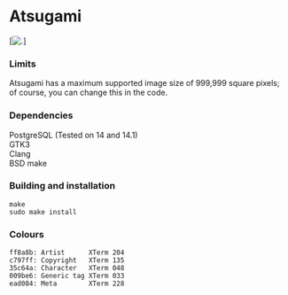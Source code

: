 Atsugami
========
[![.](https://github.com/natem-nvsd/atsugami/blob/master/readme_header_picture.png)]

### Limits  
Atsugami has a maximum supported image size of 999,999 square pixels; of course, you can change this in the code.

### Dependencies  
PostgreSQL (Tested on 14 and 14.1)  
GTK3  
Clang  
BSD make  

### Building  and installation
```
make
sudo make install
```  

### Colours
```
ff8a8b: Artist		XTerm 204  
c797ff: Copyright	XTerm 135  
35c64a: Character	XTerm 048  
009be6: Generic tag	XTerm 033  
ead084: Meta		XTerm 228  
```
